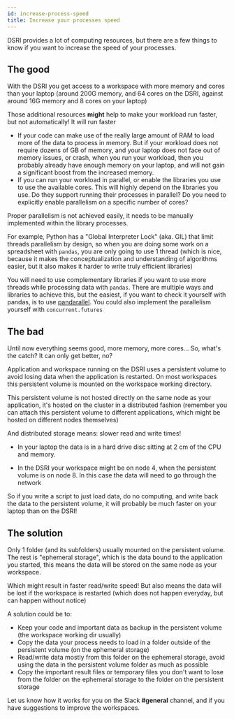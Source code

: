 ```yaml
---
id: increase-process-speed
title: Increase your processes speed
---
```


DSRI provides a lot of computing resources, but there are a few things to know if you want to increase the speed of your processes.

## The good

With the DSRI you get  access to a workspace with more memory and cores than your laptop (around 200G memory, and 64 cores on the DSRI, against around 16G memory and 8 cores on your laptop)

Those additional resources **might** help to make your workload run faster, but not automatically! It will run faster  

* If your code can make use of the really large amount of RAM to load more of the data to process in memory. But if your workload does not require dozens of GB of memory, and your laptop does not face out of memory issues, or crash, when you run your workload, then you probably already have enough memory on your laptop, and will not gain a significant boost from the increased memory.
* If you can run your workload in parallel, or enable the libraries you use to use the  available cores. This will highly depend on the libraries you use. Do  they support running their processes in parallel? Do you need to explicitly enable parallelism on a specific number of cores?

Proper parallelism is not  achieved easily, it needs to be manually implemented within the library processes. 

For example, Python has a "Global  Interpreter Lock" (aka. GIL) that limit threads parallelism by design, so when you are doing some work on a spreadsheet with `pandas`, you are only going to use 1 thread (which is nice, because it makes the conceptualization and understanding of algorithms easier, but it also makes it harder to write truly efficient libraries)

You will need to use complementary libraries if you want to use more threads while processing data with `pandas`. There are multiple ways and libraries to achieve this, but the easiest, if you want to check it yourself with pandas, is to use [pandarallel](https://github.com/nalepae/pandarallel). You could also implement the parallelism yourself with `concurrent.futures`

## The bad

Until now everything seems good, more memory, more cores... So, what's the catch? It can only get better, no?

Application and workspace running on the DSRI uses a persistent volume to avoid losing data when  the application is restarted. On most workspaces this persistent volume  is mounted on the workspace working directory.

This persistent volume is not hosted directly on the same node as your application, it's hosted on the cluster in a distributed fashion (remember you can attach this  persistent volume to different applications, which might be hosted on different nodes themselves)

And distributed storage means: slower read and write times! 

* In your laptop the data is in a hard drive disc sitting at 2 cm of the CPU and memory.

* In the DSRI your workspace  might be on node 4, when the persistent volume is on node 8. In this  case the data will need to go through the network

So if you write a script to  just load data, do no computing, and write back the data to the  persistent volume, it will probably be much faster on your laptop than on the DSRI!

## The solution

Only 1 folder (and its  subfolders) usually mounted on the persistent volume. The rest is "ephemeral  storage", which is the data bound to the application you started, this means the data will be stored on the same node as your workspace. 

Which might result in faster read/write speed! But also means the data will be lost if the workspace is restarted (which does  not happen everyday, but can happen without notice)

A solution could be to:

* Keep your code and important data as backup in the persistent volume (the workspace working dir usually)
* Copy the data your process needs to load in a folder outside of the persistent volume (on the ephemeral storage)
* Read/write data mostly from this folder on the ephemeral storage, avoid using the data in the  persistent volume folder as much as possible
* Copy the important result  files or temporary files you don't want to lose from the folder on the  ephemeral storage to the folder on the persistent storage

Let us know how it works for you on the Slack **#general** channel, and if you have suggestions to improve the workspaces.

